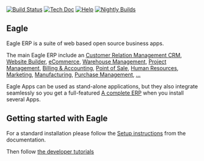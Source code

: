 [![Build Status](http://runbot.eagle-erp.com/runbot/badge/flat/1/master.svg)](http://runbot.eagle-erp.com/runbot)
[![Tech Doc](http://img.shields.io/badge/master-docs-875A7B.svg?style=flat&colorA=8F8F8F)](http://www.eagle-erp.com/documentation/master)
[![Help](http://img.shields.io/badge/master-help-875A7B.svg?style=flat&colorA=8F8F8F)](http://www.eagle-erp.com/forum/help-1)
[![Nightly Builds](http://img.shields.io/badge/master-nightly-875A7B.svg?style=flat&colorA=8F8F8F)](http://www.eagle-erp.com/)

Eagle
----

Eagle ERP is a suite of web based open source business apps.

The main Eagle ERP include an <a href="http://www.eagle-erp.com">Customer Relation Management CRM</a>,
<a href="http://www.eagle-erp.com">Website Builder</a>,
<a href="http://www.eagle-erp.com">eCommerce</a>,
<a href="http://www.eagle-erp.com">Warehouse Management</a>,
<a href="http://www.eagle-erp.com">Project Management</a>,
<a href="http://www.eagle-erp.com">Billing &amp; Accounting</a>,
<a href="http://www.eagle-erp.com">Point of Sale</a>,
<a href="http://www.eagle-erp.com">Human Resources</a>,
<a href="http://www.eagle-erp.com">Marketing</a>,
<a href="http://www.eagle-erp.com">Manufacturing</a>,
<a href="http://www.eagle-erp.com">Purchase Management</a>,
<a href="http://www.eagle-erp.com">...</a>

Eagle Apps can be used as stand-alone applications, but they also integrate seamlessly so you get
a full-featured <a href="http://www.eagle-erp.com">A complete ERP</a> when you install several Apps.


Getting started with Eagle
-------------------------
For a standard installation please follow the <a href="http://www.eagle-erp.com">Setup instructions</a>
from the documentation.

Then follow <a href="http://www.eagle-erp.com">the developer tutorials</a>
